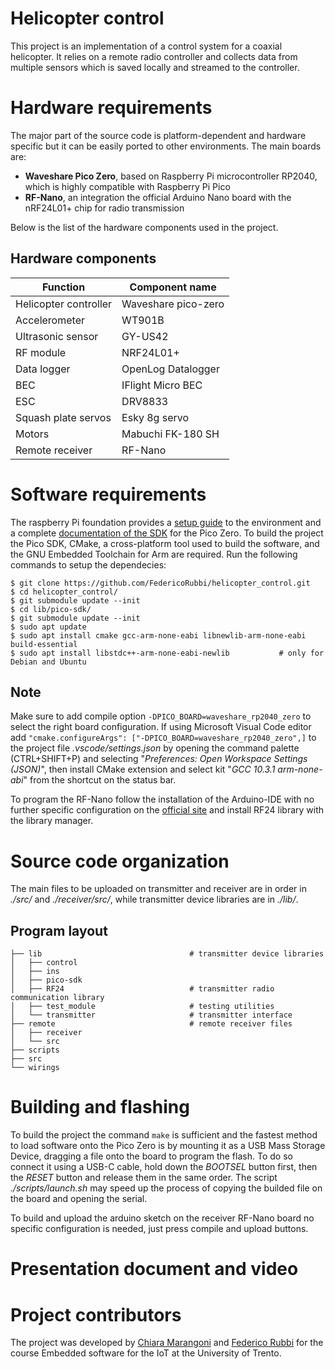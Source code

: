 # Helicopter control
﻿This project is an implementation of a control system for a coaxial helicopter. It relies on a remote radio controller and collects data from multiple sensors which is saved locally and streamed to the controller.
﻿
# Hardware requirements
The major part of the source code is platform-dependent and hardware specific but it can be easily ported to other environments. The main boards are:
 - **Waveshare Pico Zero**, based on Raspberry Pi microcontroller RP2040, which is highly compatible with Raspberry Pi Pico
 - **RF-Nano**, an integration the official Arduino Nano board with the nRF24L01+ chip for radio transmission
 
Below is the list of the hardware components used in the project.

## Hardware components
| Function | Component name |
|--|--|
| Helicopter controller | Waveshare pico-zero |
| Accelerometer | WT901B |
| Ultrasonic sensor | GY-US42 |
| RF module | NRF24L01+ |
| Data logger | OpenLog Datalogger |
| BEC | IFlight Micro BEC |
| ESC | DRV8833 |
| Squash plate servos | Esky 8g servo |
| Motors | Mabuchi FK-180 SH |
| Remote receiver | RF-Nano |

# Software requirements
The raspberry Pi foundation provides a [setup guide](https://datasheets.raspberrypi.com/pico/getting-started-with-pico.pdf) to the environment and a complete [documentation of the SDK](https://datasheets.raspberrypi.com/pico/raspberry-pi-pico-c-sdk.pdf) for the Pico Zero.
To build the project the Pico SDK, CMake, a  cross-platform tool used to build the software, and the GNU Embedded Toolchain for Arm are required.
Run the following commands to setup the dependecies:

    $ git clone https://github.com/FedericoRubbi/helicopter_control.git
    $ cd helicopter_control/
    $ git submodule update --init
    $ cd lib/pico-sdk/
    $ git submodule update --init
    $ sudo apt update
    $ sudo apt install cmake gcc-arm-none-eabi libnewlib-arm-none-eabi build-essential
    $ sudo apt install libstdc++-arm-none-eabi-newlib			# only for Debian and Ubuntu
    
## Note
Make sure to add compile option `-DPICO_BOARD=waveshare_rp2040_zero` to select the right board configuration.
If using Microsoft Visual Code editor add `"cmake.configureArgs": ["-DPICO_BOARD=waveshare_rp2040_zero",]`  to the project file *.vscode/settings.json* by opening the command palette (CTRL+SHIFT+P) and selecting "*Preferences: Open Workspace Settings (JSON)*", then install CMake extension and  select kit "*GCC 10.3.1 arm-none-abi*" from the shortcut on the status bar.

To program the RF-Nano follow the installation of the Arduino-IDE with no further specific configuration on the  [official site](https://support.arduino.cc/hc/en-us/articles/360019833020-Download-and-install-Arduino-IDE) and install RF24 library with the library manager.

    
# Source code organization
The main files to be uploaded on transmitter and receiver are in order in *./src/* and *./receiver/src/*, while transmitter device libraries are in *./lib/*.
## Program layout
```
├── lib									# transmitter device libraries
│   ├── control
│   ├── ins
│   ├── pico-sdk
│   ├── RF24							# transmitter radio communication library
│   ├── test_module						# testing utilities
│   └── transmitter						# transmitter interface
├── remote								# remote receiver files
│   ├── receiver
│   └── src
├── scripts
├── src
└── wirings
```

# Building and flashing

To build the project the command `make` is sufficient and the fastest method to load software onto the Pico Zero is by mounting it as a USB Mass Storage Device, dragging a file onto the board to program the flash. To do so connect it using a USB-C cable, hold down the *BOOTSEL* button first, then the *RESET* button and release them in the same order.
The script *./scripts/launch.sh* may speed up the process of copying the builded file on the board and opening the serial.

To build and upload the arduino sketch on the receiver RF-Nano board no specific configuration is needed, just press compile and upload buttons.

# Presentation document and video

# Project contributors
The project was developed by [Chiara Marangoni](https://github.com/chiamara02) and [Federico Rubbi](https://github.com/FedericoRubbi) for the course Embedded software for the IoT at the University of Trento.


